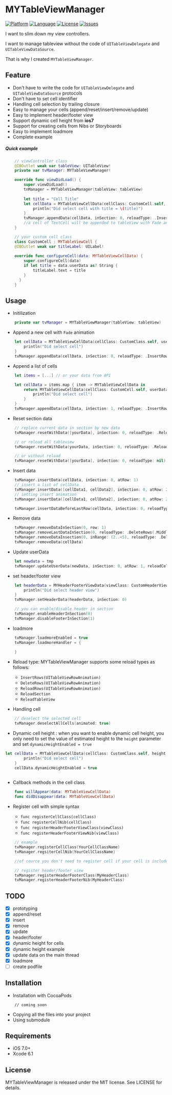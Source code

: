 MYTableViewManager
===========

[![Platform](http://img.shields.io/badge/platform-ios-blue.svg?style=flat
)](https://developer.apple.com/iphone/index.action)
[![Language](http://img.shields.io/badge/language-swift-brightgreen.svg?style=flat
)](https://developer.apple.com/swift)
[![License](http://img.shields.io/badge/license-MIT-lightgrey.svg?style=flat
)](http://mit-license.org)
[![Issues](https://img.shields.io/github/issues/nghialv/MYTableViewManager.svg?style=flat
)](https://github.com/nghialv/MYTableViewManager/issues?state=open)

I want to slim down my view controllers.

I want to manage tableview without the code of `UITableViewDelegate` and `UITableViewDataSource`.

That is why I created `MYTableViewManager`.

Feature
-----
* Don't have to write the code for `UITableViewDelegate` and `UITableViewDataSource` protocols
* Don't have to set cell identifier
* Handling cell selection by trailing closure
* Easy to manage your cells (append/reset/insert/remove/update)
* Easy to implement header/footer view
* Support dynamic cell height from **ios7**
* Support for creating cells from Nibs or Storyboards
* Easy to implement loadmore
* Complete example

##### Quick example

``` swift
	// viewController class
	@IBOutlet weak var tableView: UITableView!
	private var tvManager: MYTableViewManager!

	override func viewDidLoad() {
		super.viewDidLoad()
		tnManager = MYTableViewManager(tableView: tableView)
		
		let title = "Cell Title"
		let cellData = MYTableViewCellData(cellClass: CustomCell.self, userData: title) {
			println("Did select cell with title = \(title)")
		}
		tvManager.appendData(cellData, inSection: 0, reloadType: .InsertRows(.Fade))
		//a cell of TextCell will be appended to tableView with Fade animation
	}       
```
``` swift
	// your custom cell class
	class CustomCell : MYTableViewCell {
    @IBOutlet weak var titleLabel: UILabel!
    
    override func configureCell(data: MYTableViewCellData) {
        super.configureCell(data)
        if let title = data.userData as? String {
            titleLabel.text = title
        }
      }
	}
```

Usage
-----

 * Initilization

``` swift
	private var tvManager = MYTableViewManager(tableView: tableView)   
```

* Append a new cell with `Fade` animation

``` swift
	let cellData = MYTableViewCellData(cellClass: CustomClass.self, userData: yourCellData) {
		println("Did select cell")
	}
	tvManager.appendData(cellData, inSection: 0, reloadType: .InsertRows(.Fade))
```

* Append a list of cells

``` swift
	let items = [...] // or your data from API

	let cellData = items.map { item -> MYTableViewCellData in
		return MYTableViewCellData(cellClass: CustomCell.self, userData: item) {
			println("Did select cell")
		}
	}
	tvManager.appendData(cellData, inSection: 1, reloadType: .InsertRows(.None))
```

* Reset section data

``` swift
	// replace current data in section by new data
	tvManager.resetWithData([yourData], inSection: 0, reloadType: .ReloadSection(.Middle))

	// or reload all tableview
	tvManager.resetWithData(yourData, inSection: 0, reloadType: .ReloadTableView)

	// or without reload
	tvManager.resetWithData([yourData], inSection: 0, reloadType: nil)
```

* Insert data

``` swift
	tvManager.insertData(cellData, inSection: 0, atRow: 1)
	// insert a list of cellData
	tvManager.insertData([cellData1, cellData2], inSection: 0, atRow: 2)
	// setting insert animation
	tvManager.insertData([cellData1, cellData2], inSection: 0, atRow: 2, reloadType: .InsertRows(.Middle))

	tvManager.insertDataBeforeLastRow(cellData, inSection: 0, reloadType: .InsertRows(.Middle))
```

* Remove data 

``` swift
	tvManager.removeDataInSection(0, row: 1)
	tvManager.removeLastDataInSection(0, reloadType: .DeleteRows(.Middle))
	tvManager.removeDataInsection(0, inRange: (2..<5), reloadType: .DeleteRows(.Middle))
	tvManager.removeData(cellData)
```

* Update userData

``` swift
	let newdata = tmp
	tvManager.updateUserData(newData, inSection: 0, atRow: 1, reloadCell: true)
```

* set header/footer view

``` swift
	let headerData = MYHeaderFooterViewData(viewClass: CustomHeaderView.self, userData: nil) {
		println("Did select header view")
	}
	tvManager.setHeaderData(headerData, inSection: 0)

	// you can enable/disable header in section
	tvManager.enableHeaderInSection(0)
	tvManager.disableFooterInSection(1)
```

* loadmore

``` swift
	tvManager.loadmoreEnabled = true
	tvManager.loadmoreHandler = {
		
	}
```

* Reload type: MYTableViewManager supports some reload types as follows:
	- `InsertRows(UITableViewRowAnimation)`
	- `DeleteRows(UITableViewRowAnimation)`
	- `ReloadRows(UITableViewRowAnimation)`
	- `ReloadSection`
	- `ReleadTableView`


* Handling cell

``` swift
	// deselect the selected cell
	tvManager.deselectAllCells(animated: true)
```
 
* Dynamic cell height : when you want to enable dynamic cell height, you only need to set the value of estimated height to the `height` parameter and set `dynamicHeightEnabled = true`

``` swift
let cellData = MYTableViewCellData(cellClass: CustomClass.self, height: 50, userData: yourCellData) {
		println("Did select cell")
	}
	cellData.dynamicHeightEnabled = true
	
```

* Callback methods in the cell class

``` swift
	func willAppear(data: MYTableViewCellData)
	func didDisappear(data: MYTableViewCellData)
```

* Register cell with simple syntax

	- `func registerCellClass(cellClass)`
	- `func registerCellNib(cellClass)`
	- `func registerHeaderFooterViewClass(viewClass)`
	- `func registerHeaderFooterViewNib(viewClass)`

``` swift
	// example
	tvManager.registerCellClass(YourCellClassName)
	tvManager.regsiterCellNib(YourCellClassName)

	//of cource you don't need to register cell if your cell is included in the tableview storyboard

	// register header/footer view
	tvManager.registerHeaderFooterClass(MyHeaderClass)
	tvManager.registerHeaderFooterNib(MyHeaderClass)
```

TODO
-----

- [x] prototyping
- [x] append/reset
- [x] insert
- [x] remove
- [x] update
- [x] header/footer
- [x] dynamic height for cells
- [x] dynamic height example
- [x] update data on the main thread
- [x] loadmore
- [ ] create podfile

Installation
-----
* Installation with CocoaPods

```
	// coming soon
```

* Copying all the files into your project
* Using submodule

Requirements
-----
- iOS 7.0+
- Xcode 6.1

License
-----

MYTableViewManager is released under the MIT license. See LICENSE for details.
